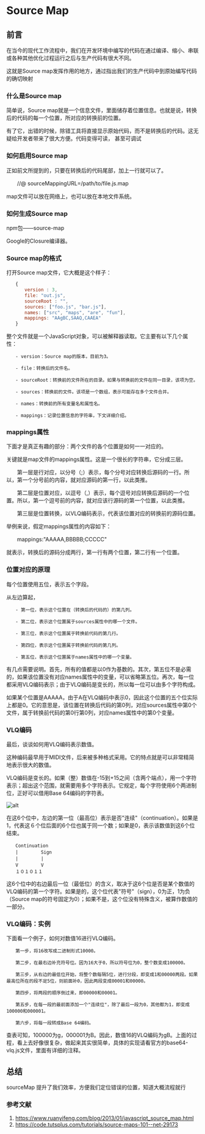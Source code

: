 # Source Map

## 前言

在当今的现代工作流程中，我们在开发环境中编写的代码在通过编译、缩小、串联或各种其他优化过程运行之后与生产代码有很大不同。

这就是Source map发挥作用的地方，通过指出我们的生产代码中到原始编写代码的确切映射

### 什么是Source map

简单说，Source map就是一个信息文件，里面储存着位置信息。也就是说，转换后的代码的每一个位置，所对应的转换前的位置。

有了它，出错的时候，除错工具将直接显示原始代码，而不是转换后的代码。这无疑给开发者带来了很大方便。代码变得可读， 甚至可调试

### 如何启用Source map

正如前文所提到的，只要在转换后的代码尾部，加上一行就可以了。

　　//@ sourceMappingURL=/path/to/file.js.map

map文件可以放在网络上，也可以放在本地文件系统。

### 如何生成Source map

npm包——source-map

Google的Closure编译器。

### Source map的格式

打开Source map文件，它大概是这个样子：

```js
　　{
　　　　version : 3,
　　　　file: "out.js",
　　　　sourceRoot : "",
　　　　sources: ["foo.js", "bar.js"],
　　　　names: ["src", "maps", "are", "fun"],
　　　　mappings: "AAgBC,SAAQ,CAAEA"
　　}
```

整个文件就是一个JavaScript对象，可以被解释器读取。它主要有以下几个属性：

    　　- version：Source map的版本，目前为3。

    　　- file：转换后的文件名。

    　　- sourceRoot：转换前的文件所在的目录。如果与转换前的文件在同一目录，该项为空。

    　　- sources：转换前的文件。该项是一个数组，表示可能存在多个文件合并。

    　　- names：转换前的所有变量名和属性名。

    　　- mappings：记录位置信息的字符串，下文详细介绍。

### mappings属性

下面才是真正有趣的部分：两个文件的各个位置是如何一一对应的。

关键就是map文件的mappings属性。这是一个很长的字符串，它分成三层。

　　第一层是行对应，以分号（;）表示，每个分号对应转换后源码的一行。所以，第一个分号前的内容，就对应源码的第一行，以此类推。

　　第二层是位置对应，以逗号（,）表示，每个逗号对应转换后源码的一个位置。所以，第一个逗号前的内容，就对应该行源码的第一个位置，以此类推。

　　第三层是位置转换，以VLQ编码表示，代表该位置对应的转换前的源码位置。

举例来说，假定mappings属性的内容如下：

　　mappings:"AAAAA,BBBBB;CCCCC"

就表示，转换后的源码分成两行，第一行有两个位置，第二行有一个位置。

### 位置对应的原理

每个位置使用五位，表示五个字段。

从左边算起，

    　　- 第一位，表示这个位置在（转换后的代码的）的第几列。

    　　- 第二位，表示这个位置属于sources属性中的哪一个文件。

    　　- 第三位，表示这个位置属于转换前代码的第几行。

    　　- 第四位，表示这个位置属于转换前代码的第几列。

    　　- 第五位，表示这个位置属于names属性中的哪一个变量。

有几点需要说明。首先，所有的值都是以0作为基数的。其次，第五位不是必需的，如果该位置没有对应names属性中的变量，可以省略第五位。再次，每一位都采用VLQ编码表示；由于VLQ编码是变长的，所以每一位可以由多个字符构成。

如果某个位置是AAAAA，由于A在VLQ编码中表示0，因此这个位置的五个位实际上都是0。它的意思是，该位置在转换后代码的第0列，对应sources属性中第0个文件，属于转换前代码的第0行第0列，对应names属性中的第0个变量。

### VLQ编码

最后，谈谈如何用VLQ编码表示数值。

这种编码最早用于MIDI文件，后来被多种格式采用。它的特点就是可以非常精简地表示很大的数值。

VLQ编码是变长的。如果（整）数值在-15到+15之间（含两个端点），用一个字符表示；超出这个范围，就需要用多个字符表示。它规定，每个字符使用6个两进制位，正好可以借用Base 64编码的字符表。

![alt](https://www.ruanyifeng.com/blogimg/asset/201301/bg2013012202.png)

在这6个位中，左边的第一位（最高位）表示是否"连续"（continuation）。如果是1，代表这６个位后面的6个位也属于同一个数；如果是0，表示该数值到这6个位结束。

    　　Continuation
    　　|　　　　　Sign
    　　|　　　　　|
    　　V　　　　　V
    　　１０１０１１

这6个位中的右边最后一位（最低位）的含义，取决于这6个位是否是某个数值的VLQ编码的第一个字符。如果是的，这个位代表"符号"（sign），0为正，1为负（Source map的符号固定为0）；如果不是，这个位没有特殊含义，被算作数值的一部分。

### VLQ编码：实例

下面看一个例子，如何对数值16进行VLQ编码。

    　　第一步，将16改写成二进制形式10000。

    　　第二步，在最右边补充符号位。因为16大于0，所以符号位为0，整个数变成100000。

    　　第三步，从右边的最低位开始，将整个数每隔5位，进行分段，即变成1和00000两段。如果最高位所在的段不足5位，则前面补0，因此两段变成00001和00000。

    　　第四步，将两段的顺序倒过来，即00000和00001。

    　　第五步，在每一段的最前面添加一个"连续位"，除了最后一段为0，其他都为1，即变成100000和000001。

    　　第六步，将每一段转成Base 64编码。

查表可知，100000为g，000001为B。因此，数值16的VLQ编码为gB。上面的过程，看上去好像很复杂，做起来其实很简单，具体的实现请看官方的base64-vlq.js文件，里面有详细的注释。

## 总结

sourceMap 提升了我们效率，方便我们定位错误的位置，知道大概流程就行

### 参考文献

1. <https://www.ruanyifeng.com/blog/2013/01/javascript_source_map.html>
2. <https://code.tutsplus.com/tutorials/source-maps-101--net-29173>
